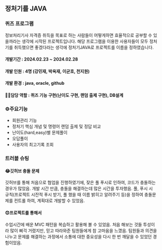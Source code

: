 ## 정처기를 JAVA
### 퀴즈 프로그램
정보처리기사 자격증 취득을 목표로 하는 사람들이 어떻게하면 효율적으로 공부할 수 있을까라는 생각에 시작된 프로젝트입니다.
해당 프로그램을 이용한 사용자들이 모두 정처기를 취득했으면 좋겠다라는 생각에 정처기JAVA로 프로젝트를 이름을 정하였습니다.

#### 개발기간 : 2024.02.23 ~ 2024.02.28
#### 개발 인원 : 4명 (강민재, 박옥재, 이균호, 천지원)
#### 개발 환경 : java, oracle, github
#### 🧑‍💻담당 역할 : 퀴즈 기능 구현(난이도 구현, 랜덤 출제 구현), DB설계

### ⚙️주요기능
- 회원관리 기능
- 정처기 핵심 개념 및 명령어 랜덤 출제 및 정답 비교
- 난이도(hard,easy)별 문제풀이
- 오답풀이
- 사용자의 최고기록 조회

### 트러블 슈팅
#### 😂깃허브 충돌 문제
깃허브를 통해 처음으로 협업을 진행하였기에, 잦은 풀 푸시로 인하여, 코드가 충돌하는 경우가 많았음.
개발 시간 만큼, 충돌을 해결하는데 많은 시간을 투자했음.
풀, 푸시 시 규칙(프로젝트 시잔적 푸시 받기, 풀 했을 때 이름 밝히고 알려주기 등)을 정하여 충돌문제를 컨트롤 하여, 계획대로
개발할 수 있었음.

#### 😊프로젝트를 통해서
수업시간에 배운 MVC 패턴을 복습하고 활용해 볼 수 있었음.
처음 해보는 것들 투성이라 많이 삐걱 거렸지만, 믿고 따라와준 팀원들에게 참 고마움을 느꼈음.
팀원들과 의견을 나누고 문제를 해결하는 과정에서 소통에 대한 중요성을 다시 한 번 깨달을 수 있었던 경험이었음.
